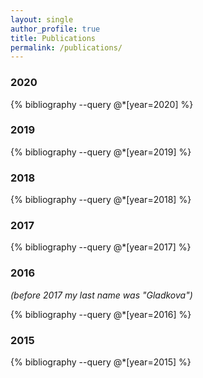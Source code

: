 ```yaml
---
layout: single
author_profile: true
title: Publications
permalink: /publications/
---
```


### 2020

{% bibliography --query @*[year=2020] %}

### 2019

{% bibliography --query @*[year=2019] %}

### 2018

{% bibliography --query @*[year=2018] %}

### 2017

{% bibliography --query @*[year=2017] %}

### 2016

*(before 2017 my last name was "Gladkova")*

{% bibliography --query @*[year=2016] %}

### 2015

{% bibliography --query @*[year=2015] %}
